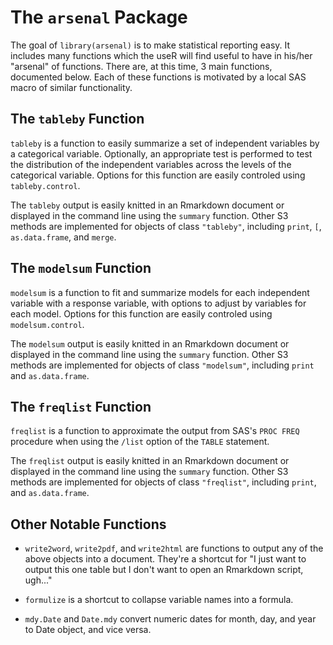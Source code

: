 # The `arsenal` Package

The goal of `library(arsenal)` is to make statistical reporting easy. It includes many functions which the useR will find useful to have
in his/her "arsenal" of functions. There are, at this time, 3 main functions, documented below. Each of these functions is
motivated by a local SAS macro of similar functionality.

## The `tableby` Function

`tableby` is a function to easily summarize a set of independent variables by a categorical variable.
Optionally, an appropriate test is performed to test the distribution of the independent variables across
the levels of the categorical variable. Options for this function are easily controled using `tableby.control`.

The `tableby` output is easily knitted in an Rmarkdown document or displayed in the command line using the `summary` function.
Other S3 methods are implemented for objects of class `"tableby"`, including `print`, `[`, `as.data.frame`, and `merge`.

## The `modelsum` Function

`modelsum` is a function to fit and summarize models for each independent variable with a response variable,
with options to adjust by variables for each model. Options for this function are easily controled using `modelsum.control`.

The `modelsum` output is easily knitted in an Rmarkdown document or displayed in the command line using the `summary` function.
Other S3 methods are implemented for objects of class `"modelsum"`, including `print` and `as.data.frame`.

## The `freqlist` Function

`freqlist` is a function to approximate the output from SAS's `PROC FREQ` procedure when using the `/list` option of the `TABLE` statement.

The `freqlist` output is easily knitted in an Rmarkdown document or displayed in the command line using the `summary` function.
Other S3 methods are implemented for objects of class `"freqlist"`, including `print`, and `as.data.frame`.

## Other Notable Functions

* `write2word`, `write2pdf`, and `write2html` are functions to output any of the above objects into a document. They're a shortcut for
  "I just want to output this one table but I don't want to open an Rmarkdown script, ugh..."
  
* `formulize` is a shortcut to collapse variable names into a formula.

* `mdy.Date` and `Date.mdy` convert numeric dates for month, day, and year to Date object, and vice versa.
